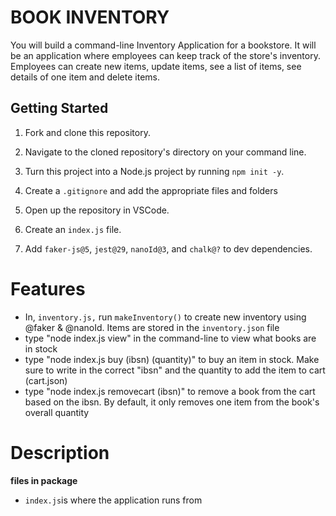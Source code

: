 



# BOOK INVENTORY

You will build a command-line Inventory Application for a bookstore. It will be an application where employees can keep track of the store's inventory. Employees can create new items, update items, see a list of items, see details of one item and delete items. 


## Getting Started

1. Fork and clone this repository.
1. Navigate to the cloned repository's directory on your command line.
1. Turn this project into a Node.js project by running `npm init -y`.
1. Create a `.gitignore` and add the appropriate files and folders
1. Open up the repository in VSCode.
1. Create an `index.js` file.

1. Add `faker-js@5`, `jest@29`, `nanoId@3`, and `chalk@?`  to dev dependencies.

# Features

- In, `inventory.js,` run ```makeInventory()``` to create new inventory using @faker & @nanoId. Items are stored in the `inventory.json` file
- type "node index.js view" in the command-line to view what books are in stock
- type "node index.js buy (ibsn) (quantity)" to buy an item in stock. Make sure to write in the correct "ibsn" and the quantity to add the item to cart (cart.json)
- type "node index.js removecart (ibsn)" to remove a book from the cart based on the ibsn. By default, it only removes one item from the book's overall quantity


# Description
**files in package**
- `index.js`is where the application runs from 

